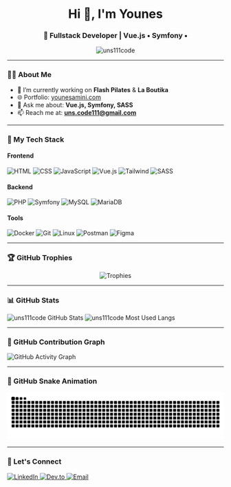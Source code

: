 <h1 align="center">Hi 👋, I'm Younes</h1>
<h3 align="center">🚀 Fullstack Developer | Vue.js • Symfony • </h3>

<p align="center">
  <img src="https://komarev.com/ghpvc/?username=uns111code&label=Profile%20views&color=0e75b6&style=flat" alt="uns111code" />
</p>

---

### 🧑‍💻 About Me

- 🔭 I’m currently working on **Flash Pilates** & **La Boutika**
- 🌐 Portfolio: [younesamini.com](https://www.younesamini.com/)
- 💬 Ask me about: **Vue.js, Symfony, SASS**
- 📫 Reach me at: **uns.code111@gmail.com**

---

### 🧰 My Tech Stack

#### Frontend
![HTML](https://img.shields.io/badge/-HTML5-E34F26?logo=html5&logoColor=white&style=flat)
![CSS](https://img.shields.io/badge/-CSS3-1572B6?logo=css3&logoColor=white&style=flat)
![JavaScript](https://img.shields.io/badge/-JavaScript-F7DF1E?logo=javascript&logoColor=black&style=flat)
![Vue.js](https://img.shields.io/badge/-Vue.js-4FC08D?logo=vuedotjs&logoColor=white&style=flat)
![Tailwind](https://img.shields.io/badge/-TailwindCSS-38B2AC?logo=tailwindcss&logoColor=white&style=flat)
![SASS](https://img.shields.io/badge/-SASS-CC6699?logo=sass&logoColor=white&style=flat)

#### Backend
![PHP](https://img.shields.io/badge/-PHP-777BB4?logo=php&logoColor=white&style=flat)
![Symfony](https://img.shields.io/badge/-Symfony-1572B6?logo=symfony&logoColor=white&style=flat)
![MySQL](https://img.shields.io/badge/-MySQL-4479A1?logo=mysql&logoColor=white&style=flat)
![MariaDB](https://img.shields.io/badge/-MariaDB-003545?logo=mariadb&logoColor=white&style=flat)

#### Tools
![Docker](https://img.shields.io/badge/-Docker-2496ED?logo=docker&logoColor=white&style=flat)
![Git](https://img.shields.io/badge/-Git-F05032?logo=git&logoColor=white&style=flat)
![Linux](https://img.shields.io/badge/-Linux-FCC624?logo=linux&logoColor=black&style=flat)
![Postman](https://img.shields.io/badge/-Postman-FF6C37?logo=postman&logoColor=white&style=flat)
![Figma](https://img.shields.io/badge/-Figma-F24E1E?logo=figma&logoColor=white&style=flat)

---

### 🏆 GitHub Trophies
<p align="center">
  <img src="https://github-profile-trophy-yourname.vercel.app/?username=uns111code" alt="Trophies" />
</p>

---

### 📊 GitHub Stats

<p>
  <img src="https://github-readme-stats.vercel.app/api?username=uns111code&show_icons=true&theme=tokyonight&hide=issues,contribs&hide_rank=false" alt="uns111code GitHub Stats" />
  <img src="https://github-readme-stats.vercel.app/api/top-langs/?username=uns111code&layout=compact&theme=tokyonight" alt="uns111code Most Used Langs" />
</p>

---

### 🔁 GitHub Contribution Graph

![GitHub Activity Graph](https://github-readme-activity-graph.vercel.app/graph?username=uns111code&theme=tokyo-night)

---

### 🐍 GitHub Snake Animation

<p align="center">
  <img src="https://github.com/uns111code/snk/blob/output/github-contribution-grid-snake-dark.svg" alt="snake gif" />
</p>

---

### 🔗 Let's Connect

<p align="left">
  <a href="https://linkedin.com/in/younes-amini-82a555356" target="_blank">
    <img src="https://img.shields.io/badge/LinkedIn-0077B5?logo=linkedin&logoColor=white" alt="LinkedIn" />
  </a>
  <a href="https://dev.to/younes_amini_9ca6d523d301" target="_blank">
    <img src="https://img.shields.io/badge/DEV.to-0A0A0A?logo=devdotto&logoColor=white" alt="Dev.to" />
  </a>
  <a href="mailto:uns.code111@gmail.com">
    <img src="https://img.shields.io/badge/Email-D14836?logo=gmail&logoColor=white" alt="Email" />
  </a>
</p>

<!-- BLOG-POST-LIST:START -->
<!-- BLOG-POST-LIST:END -->
